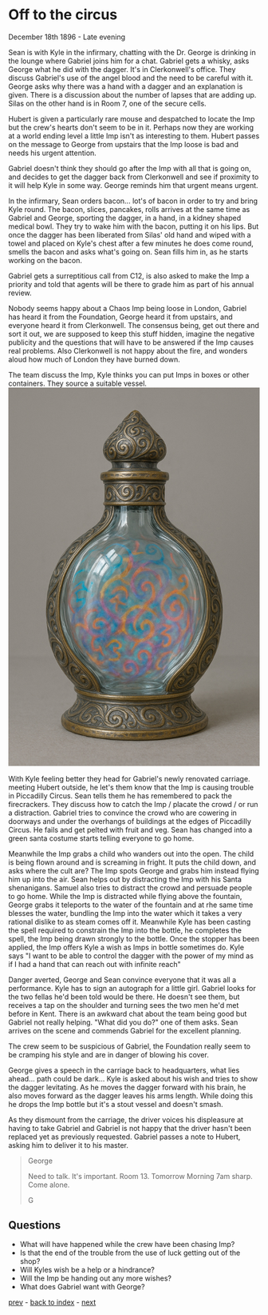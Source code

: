 # Off to the circus

December 18th 1896 - Late evening

Sean is with Kyle in the infirmary, chatting with the Dr. George is drinking in the lounge where Gabriel joins him for a chat. Gabriel gets a whisky, asks George what he did with the dagger. It's in Clerkonwell's office. They discuss Gabriel's use of the angel blood and the need to be careful with it. George asks why there was a hand with a dagger and an explanation is given. There is a discussion about the number of lapses that are adding up. Silas on the other hand is in Room 7, one of the secure cells.

Hubert is given a particularly rare mouse and despatched to locate the Imp but the crew's hearts don't seem to be in it. Perhaps now they are working at a world ending level a little Imp isn't as interesting to them. Hubert passes on the message to George from upstairs that the Imp loose is bad and needs his urgent attention.

Gabriel doesn't think they should go after the Imp with all that is going on, and decides to get the dagger back from Clerkonwell and see if proximity to it will help Kyle in some way. George reminds him that urgent means urgent.

In the infirmary, Sean orders bacon... lot's of bacon in order to try and bring Kyle round. The bacon, slices, pancakes, rolls arrives at the same time as Gabriel and George, sporting the dagger, in a hand, in a kidney shaped medical bowl. They try to wake him with the bacon, putting it on his lips. But once the dagger has been liberated from Silas' old hand and wiped with a towel and placed on Kyle's chest after a few minutes he does come round, smells the bacon and asks what's going on. Sean fills him in, as he starts working on the bacon.

Gabriel gets a surreptitious call from C12, is also asked to make the Imp a priority and told that agents will be there to grade him as part of his annual review.

Nobody seems happy about a Chaos Imp being loose in London, Gabriel has heard it from the Foundation, George heard it from upstairs, and everyone heard it from Clerkonwell. The consensus being, get out there and sort it out, we are supposed to keep this stuff hidden, imagine the negative publicity and the questions that will have to be answered if the Imp causes real problems. Also Clerkonwell is not happy about the fire, and wonders aloud how much of London they have burned down.

The team discuss the Imp, Kyle thinks you can put Imps in boxes or other containers. They source a suitable vessel.
![Imp bottle](images/imp-vessel.jpeg)

With Kyle feeling better they head for Gabriel's newly renovated carriage. meeting Hubert outside, he let's them know that the Imp is causing trouble in Piccadilly Circus. Sean tells them he has remembered to pack the firecrackers. They discuss how to catch the Imp / placate the crowd / or run a distraction. Gabriel tries to convince the crowd who are cowering in doorways and under the overhangs of buildings at the edges of Piccadilly Circus. He fails and get pelted with fruit and veg. Sean has changed into a green santa costume starts telling everyone to go home.

Meanwhile the Imp grabs a child who wanders out into the open. The child is being flown around and is screaming in fright. It puts the child down, and asks where the cult are? The Imp spots George and grabs him instead flying him up into the air. Sean helps out by distracting the Imp with his Santa shenanigans. Samuel also tries to distract the crowd and persuade people to go home. While the Imp is distracted while flying above the fountain, George grabs it teleports to the water of the fountain and at rhe same time blesses the water, bundling the Imp into the water which it takes a very rational dislike to as steam comes off it. Meanwhile Kyle has been casting the spell required to constrain the Imp into the bottle, he completes the spell, the Imp being drawn strongly to the bottle. Once the stopper has been applied, the Imp offers Kyle a wish as Imps in bottle sometimes do. Kyle says "I want to be able to control the dagger with the power of my mind as if I had a hand that can reach out with infinite reach"

Danger averted, George and Sean convince everyone that it was all a performance. Kyle has to sign an autograph for a little girl. Gabriel looks for the two fellas he'd been told would be there. He doesn't see them, but receives a tap on the shoulder and turning sees the two men he'd met before in Kent. There is an awkward chat about the team being good but Gabriel not really helping. "What did you do?" one of them asks. Sean arrives on the scene and commends Gabriel for the excellent planning.

The crew seem to be suspicious of Gabriel, the Foundation really seem to be cramping his style and are in danger of blowing his cover.

George gives a speech in the carriage back to headquarters, what lies ahead... path could be dark... Kyle is asked about his wish and tries to show the dagger levitating. As he moves the dagger forward with his brain, he also moves forward as the dagger leaves his arms length. While doing this he drops the Imp bottle but it's a stout vessel and doesn't smash.

As they dismount from the carriage, the driver voices his displeasure at having to take Gabriel and Gabriel is not happy that the driver hasn't been replaced yet as previously requested. Gabriel passes a note to Hubert, asking him to deliver it to his master. 

> George
> 
> Need to talk. It's important.
> Room 13. Tomorrow Morning 7am sharp.
> Come alone.
> 
> G

## Questions
* What will have happened while the crew have been chasing Imp?
* Is that the end of the trouble from the use of luck getting out of the shop?
* Will Kyles wish be a help or a hindrance?
* Will the Imp be handing out any more wishes?
* What does Gabriel want with George?

[prev](part-020) - [back to index](index) - [next](part-022)